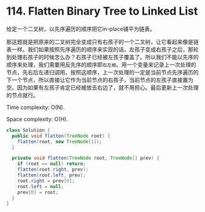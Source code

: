 # 114. Flatten Binary Tree to Linked List

给定一个二叉树，以先序遍历的顺序把它in-place铺平为链表。

那这题就是把原来的二叉树完全变成只有右孩子的一个二叉树，让它看起来像是链表一样。我们如果按照先序遍历的顺序来实现的话，左孩子变成右孩子之后，那轮到处理右孩子的时候怎么办？右孩子已经被左孩子覆盖了。所以我们不能以先序的顺序来处理，我们需要用反先序的顺序即`右左根`。用一个变量来记录上一次处理的节点，先右后左递归调用。按照这顺序，上一次处理的一定是当前节点先序遍历的下一个节点，所以直接让它作为当前节点的右孩子，当前节点的左孩子直接置为空。因为如果有左孩子肯定已经被放去右边了，就不用担心。最后更新上一次处理的节点就行。

Time complexity: O(N).

Space complexity: O(H).

```java
class Solution {
  public void flatten(TreeNode root) {
    flatten(root, new TreeNode[1]);
  }

  private void flatten(TreeNode root, TreeNode[] prev) {
    if (root == null) return;
    flatten(root.right, prev);
    flatten(root.left, prev);
    root.right = prev[0];
    root.left = null;
    prev[0] = root;
  }
}
```